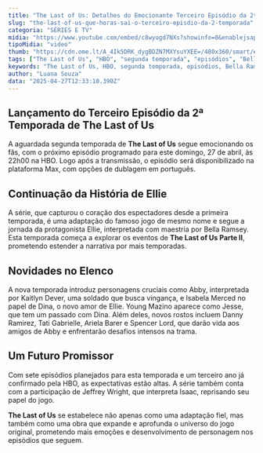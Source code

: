 ```yaml
---
title: "The Last of Us: Detalhes do Emocionante Terceiro Episódio da 2ª Temporada na HBO"
slug: "the-last-of-us-que-horas-sai-o-terceiro-episdio-da-2-temporada"
categoria: "SÉRIES E TV"
midia: "https://www.youtube.com/embed/c8wyogd7NXs?showinfo=0&enablejsapi=1"
tipoMidia: "video"
thumb: "https://cdn.ome.lt/A_4Ik5DRK_dygBDZN7MXYsuYXEE=/480x360/smart/extras/conteudos/Design_sem_nome_13_FhXXKTQ.jpg"
tags: ["The Last of Us", "HBO", "segunda temporada", "episódios", "Bella Ramsey", "Max", "série de TV", "especial-The Last of Us"]
keywords: "The Last of Us, HBO, segunda temporada, episódios, Bella Ramsey, Max, série de TV"
author: "Luana Souza"
data: "2025-04-27T12:33:10.390Z"
---
```


## **Lançamento do Terceiro Episódio da 2ª Temporada de The Last of Us**

A aguardada segunda temporada de **The Last of Us** segue emocionando os fãs, com o próximo episódio programado para este domingo, 27 de abril, às 22h00 na HBO. Logo após a transmissão, o episódio será disponibilizado na plataforma Max, com opções de dublagem em português.

## **Continuação da História de Ellie**

A série, que capturou o coração dos espectadores desde a primeira temporada, é uma adaptação do famoso jogo de mesmo nome e segue a jornada da protagonista Ellie, interpretada com maestria por Bella Ramsey. Esta temporada começa a explorar os eventos de **The Last of Us Parte II**, prometendo estender a narrativa por mais temporadas.

## **Novidades no Elenco**

A nova temporada introduz personagens cruciais como Abby, interpretada por Kaitlyn Dever, uma soldado que busca vingança, e Isabela Merced no papel de Dina, o novo amor de Ellie. Young Mazino aparece como Jesse, que tem um passado com Dina. Além deles, novos rostos incluem Danny Ramirez, Tati Gabrielle, Ariela Barer e Spencer Lord, que darão vida aos amigos de Abby e enfrentarão desafios intensos na trama.

## **Um Futuro Promissor**

Com sete episódios planejados para esta temporada e um terceiro ano já confirmado pela HBO, as expectativas estão altas. A série também conta com a participação de Jeffrey Wright, que interpreta Isaac, reprisando seu papel do jogo.

**The Last of Us** se estabelece não apenas como uma adaptação fiel, mas também como uma obra que expande e aprofunda o universo do jogo original, prometendo mais emoções e desenvolvimento de personagem nos episódios que seguem.